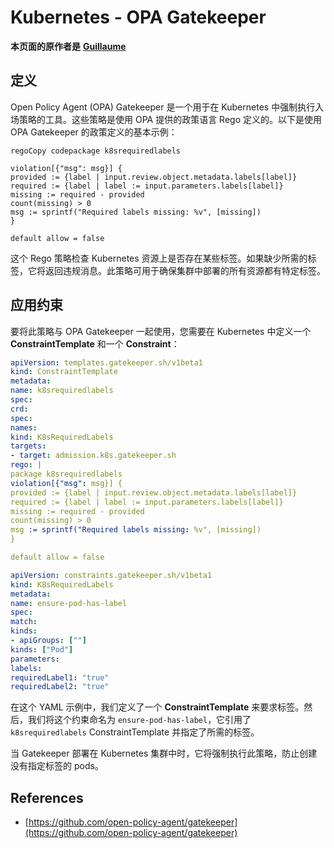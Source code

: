 # Kubernetes - OPA Gatekeeper

**本页面的原作者是** [**Guillaume**](https://www.linkedin.com/in/guillaume-chapela-ab4b9a196)

## 定义

Open Policy Agent (OPA) Gatekeeper 是一个用于在 Kubernetes 中强制执行入场策略的工具。这些策略是使用 OPA 提供的政策语言 Rego 定义的。以下是使用 OPA Gatekeeper 的政策定义的基本示例：
```rego
regoCopy codepackage k8srequiredlabels

violation[{"msg": msg}] {
provided := {label | input.review.object.metadata.labels[label]}
required := {label | label := input.parameters.labels[label]}
missing := required - provided
count(missing) > 0
msg := sprintf("Required labels missing: %v", [missing])
}

default allow = false
```
这个 Rego 策略检查 Kubernetes 资源上是否存在某些标签。如果缺少所需的标签，它将返回违规消息。此策略可用于确保集群中部署的所有资源都有特定标签。

## 应用约束

要将此策略与 OPA Gatekeeper 一起使用，您需要在 Kubernetes 中定义一个 **ConstraintTemplate** 和一个 **Constraint**：
```yaml
apiVersion: templates.gatekeeper.sh/v1beta1
kind: ConstraintTemplate
metadata:
name: k8srequiredlabels
spec:
crd:
spec:
names:
kind: K8sRequiredLabels
targets:
- target: admission.k8s.gatekeeper.sh
rego: |
package k8srequiredlabels
violation[{"msg": msg}] {
provided := {label | input.review.object.metadata.labels[label]}
required := {label | label := input.parameters.labels[label]}
missing := required - provided
count(missing) > 0
msg := sprintf("Required labels missing: %v", [missing])
}

default allow = false
```

```yaml
apiVersion: constraints.gatekeeper.sh/v1beta1
kind: K8sRequiredLabels
metadata:
name: ensure-pod-has-label
spec:
match:
kinds:
- apiGroups: [""]
kinds: ["Pod"]
parameters:
labels:
requiredLabel1: "true"
requiredLabel2: "true"
```
在这个 YAML 示例中，我们定义了一个 **ConstraintTemplate** 来要求标签。然后，我们将这个约束命名为 `ensure-pod-has-label`，它引用了 `k8srequiredlabels` ConstraintTemplate 并指定了所需的标签。

当 Gatekeeper 部署在 Kubernetes 集群中时，它将强制执行此策略，防止创建没有指定标签的 pods。

## References

* [https://github.com/open-policy-agent/gatekeeper](https://github.com/open-policy-agent/gatekeeper)
